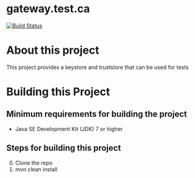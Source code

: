 # gateway.test.ca

[![Build Status][build-status-image]][build-status]

[build-status-image]: https://travis-ci.org/kaazing/gateway.test.ca.svg?branch=develop
[build-status]: https://travis-ci.org/kaazing/gateway.test.ca

# About this project 

This project provides a keystore and truststore that can be used for tests

# Building this Project

## Minimum requirements for building the project
* Java SE Development Kit (JDK) 7 or higher

## Steps for building this project
0. Clone the repo
0. mvn clean install
